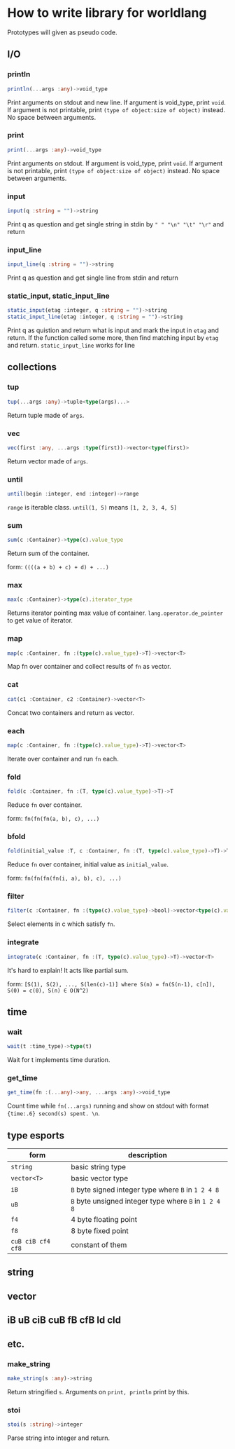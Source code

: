 # How to write library for worldlang

Prototypes will given as pseudo code.

## I/O

### println
```ts
println(...args :any)->void_type
```
Print arguments on stdout and new line.
If argument is void_type, print `void`.
If argument is not printable, print `(type of object:size of object)` instead.
No space between arguments.

### print
```ts
print(...args :any)->void_type
```
Print arguments on stdout.
If argument is void_type, print `void`.
If argument is not printable, print `(type of object:size of object)` instead.
No space between arguments.

### input
```ts
input(q :string = "")->string
```
Print q as question and get single string in stdin by `" " "\n" "\t" "\r"` and return

### input_line
```ts
input_line(q :string = "")->string
```
Print q as question and get single line from stdin and return

### static_input, static_input_line
```ts
static_input(etag :integer, q :string = "")->string
static_input_line(etag :integer, q :string = "")->string
```
Print q as quistion and return what is input and mark the input in `etag` and return.
If the function called some more, then find matching input by `etag` and return.
`static_input_line` works for line

## collections

### tup
```ts
tup(...args :any)->tuple<type(args)...>
```
Return tuple made of `args`.

### vec
```ts
vec(first :any, ...args :type(first))->vector<type(first)>
```
Return vector made of `args`.

### until
```ts
until(begin :integer, end :integer)->range
```
`range` is iterable class.
`until(1, 5)` means `[1, 2, 3, 4, 5]`

### sum
```ts
sum(c :Container)->type(c).value_type
```
Return sum of the container.

form: `((((a + b) + c) + d) + ...)`

### max
```ts
max(c :Container)->type(c).iterator_type
```
Returns iterator pointing max value of container.
`lang.operator.de_pointer` to get value of iterator.

### map
```ts
map(c :Container, fn :(type(c).value_type)->T)->vector<T>
```
Map fn over container and collect results of `fn` as vector.

### cat
```ts
cat(c1 :Container, c2 :Container)->vector<T>
```
Concat two containers and return as vector.

### each
```ts
map(c :Container, fn :(type(c).value_type)->T)->vector<T>
```
Iterate over container and run `fn` each.

### fold
```ts
fold(c :Container, fn :(T, type(c).value_type)->T)->T
```
Reduce `fn` over container.

form: `fn(fn(fn(a, b), c), ...)`

### bfold
```ts
fold(initial_value :T, c :Container, fn :(T, type(c).value_type)->T)->T
```
Reduce `fn` over container, initial value as `initial_value`.

form: `fn(fn(fn(fn(i, a), b), c), ...)`

### filter
```ts
filter(c :Container, fn :(type(c).value_type)->bool)->vector<type(c).value_type>
```
Select elements in c which satisfy `fn`.

### integrate
```ts
integrate(c :Container, fn :(T, type(c).value_type)->T)->vector<T>
```
It's hard to explain!
It acts like partial sum.

form: `[S(1), S(2), ..., S(len(c)-1)] where S(n) = fn(S(n-1), c[n]), S(0) = c(0), S(n) ∈ O(N^2)`

## time

### wait
```ts
wait(t :time_type)->type(t)
```
Wait for t implements time duration.

### get_time
```ts
get_time(fn :(...any)->any, ...args :any)->void_type
```
Count time while `fn(...args)` running and show on stdout with format `{time:.6} second(s) spent. \n`.

## type esports

form | description 
-- | -- 
`string` | basic string type
`vector<T>` | basic vector type
`iB` | `B` byte signed integer type where `B` in `1 2 4 8`
`uB` | `B` byte unsigned integer type where `B` in `1 2 4 8`
`f4` | 4 byte floating point
`f8` | 8 byte fixed point
`cuB ciB cf4 cf8` | constant of them

## string
## vector<T>
## iB uB ciB cuB fB cfB ld cld


## etc.

### make_string
```ts
make_string(s :any)->string
```
Return stringified `s`. Arguments on `print, println` print by this.

### stoi
```ts
stoi(s :string)->integer
```
Parse string into integer and return.